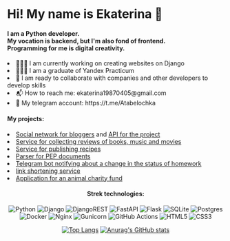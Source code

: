 <h1>Hi! My name is Ekaterina 🙂</h1>

<h4>I am a Python developer.<br>
My vocation is backend, but I'm also fond of frontend.<br>
Programming for me is digital creativity.</h4>

<li> 👩🏻‍💻 I am currently working on creating websites on Django</li>
<li> 👩🏻‍🎓 I am a graduate of Yandex Practicum</li>
<li> 🤝 I am ready to collaborate with companies and other developers to develop skills</li>
<li> 📬 How to reach me: ekaterina19870405@gmail.com</li>
<li> 💬 My telegram account: https://t.me/Atabelochka</li>

<h4>My projects:</h4>
<li>
<a href="https://github.com/AtabekovaEkaterina/hw05_final" target="_blank">Social network for bloggers</a>
and <a href="https://github.com/AtabekovaEkaterina/api_final_yatube" target="_blank">API for the project</a>
</li>
<li>
<a href="https://github.com/AtabekovaEkaterina/yamdb_final" target="_blank">Service for collecting reviews of books, music and movies</a>
</li>
<li>
<a href="https://github.com/AtabekovaEkaterina/foodgram-project-react" target="_blank">Service for publishing recipes</a>
</li>
<li>
<a href="https://github.com/AtabekovaEkaterina/scrapy_parser_pep" target="_blank">Parser for PEP documents</a>
</li>
<li>
<a href="https://github.com/AtabekovaEkaterina/homework_bot" target="_blank">Telegram bot notifying about a change in the status of homework</a>
</li>
<li>
<a href="https://github.com/AtabekovaEkaterina/yacut" target="_blank">link shortening service</a>
</li>
<li>
<a href="https://github.com/AtabekovaEkaterina/QRkot_spreadsheets" target="_blank">
Application for an animal charity fund</a>
</li>


<span align="center">
<h4>Strek technologies:</h4>

![Python](https://img.shields.io/badge/python-3670A0?style=for-the-badge&logo=python&logoColor=ffdd54)
![Django](https://img.shields.io/badge/django-%23092E20.svg?style=for-the-badge&logo=django&logoColor=white)
![DjangoREST](https://img.shields.io/badge/DJANGO-REST-ff1709?style=for-the-badge&logo=django&logoColor=white&color=ff1709&labelColor=gray)
![FastAPI](https://img.shields.io/badge/FastAPI-005571?style=for-the-badge&logo=fastapi)
![Flask](https://img.shields.io/badge/flask-%23000.svg?style=for-the-badge&logo=flask&logoColor=white)
![SQLite](https://img.shields.io/badge/sqlite-%2307405e.svg?style=for-the-badge&logo=sqlite&logoColor=white)
![Postgres](https://img.shields.io/badge/postgres-%23316192.svg?style=for-the-badge&logo=postgresql&logoColor=white)
![Docker](https://img.shields.io/badge/docker-%230db7ed.svg?style=for-the-badge&logo=docker&logoColor=white)
![Nginx](https://img.shields.io/badge/nginx-%23009639.svg?style=for-the-badge&logo=nginx&logoColor=white)
![Gunicorn](https://img.shields.io/badge/gunicorn-%298729.svg?style=for-the-badge&logo=gunicorn&logoColor=white)
![GitHub Actions](https://img.shields.io/badge/github%20actions-%232671E5.svg?style=for-the-badge&logo=githubactions&logoColor=white)
![HTML5](https://img.shields.io/badge/html5-%23E34F26.svg?style=for-the-badge&logo=html5&logoColor=white)
![CSS3](https://img.shields.io/badge/css3-%231572B6.svg?style=for-the-badge&logo=css3&logoColor=white)

</span>


<span align="center">

[![Top Langs](https://github-readme-stats.vercel.app/api/top-langs/?username=AtabekovaEkaterina&layout=donut&line_height=50)](https://github.com/anuraghazra/github-readme-stats)
[![Anurag's GitHub stats](https://github-readme-stats.vercel.app/api?username=AtabekovaEkaterina&rank_icon=github&line_height=50)](https://github.com/anuraghazra/github-readme-stats)

</span>
<!--
**AtabekovaEkaterina/AtabekovaEkaterina** is a ✨ _special_ ✨ repository because its `README.md` (this file) appears on your GitHub profile.

Here are some ideas to get you started:

- 🔭 I’m currently working on ...
- 🌱 I’m currently learning ...
- 👯 I’m looking to collaborate on ...
- 🤔 I’m looking for help with ...
- 💬 Ask me about ...
- 📫 How to reach me: ...
- 😄 Pronouns: ...
- ⚡ Fun fact: ...
-->
